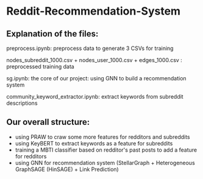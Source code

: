 # Reddit-Recommendation-System

## Explanation of the files:

preprocess.ipynb: preprocess data to generate 3 CSVs for training

nodes_subreddit_1000.csv + nodes_user_1000.csv + edges_1000.csv : preprocessed training data

sg.ipynb: the core of our project: using GNN to build a recommendation system

community_keyword_extractor.ipynb: extract keywords from subreddit descriptions

## Our overall structure:

* using PRAW to craw some more features for redditors and subreddits
* using KeyBERT to extract keywords as a feature for subreddits
* training a MBTI classifier based on redditor's past posts to add a feature for redditors
* using GNN for recommendation system (StellarGraph + Heterogeneous GraphSAGE (HinSAGE) + Link Prediction)
